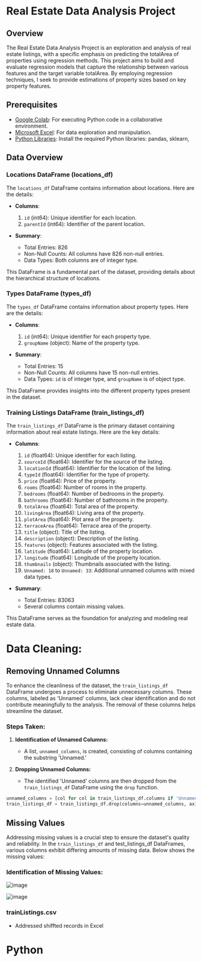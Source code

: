 # **Real Estate Data Analysis Project**

## Overview   

The Real Estate Data Analysis Project is an exploration and analysis of real estate listings, with a specific emphasis on predicting the totalArea of properties using regression methods. This project aims to build and evaluate regression models that capture the relationship between various features and the target variable totalArea. By employing regression techniques, I seek to provide estimations of property sizes based on key property features.

## Prerequisites
- [Google Colab](https://colab.research.google.com/): For executing Python code in a collaborative environment.
- [Microsoft Excel](https://www.microsoft.com/en-us/microsoft-365/excel): For data exploration and manipulation.
- [Python Libraries](#python-libraries): Install the required Python libraries: pandas, sklearn, 

## Data Overview

### Locations DataFrame (locations_df)

The `locations_df` DataFrame contains information about locations. Here are the details:

- **Columns**:
  1. `id` (int64): Unique identifier for each location.
  2. `parentId` (int64): Identifier of the parent location.

- **Summary**:
  - Total Entries: 826
  - Non-Null Counts: All columns have 826 non-null entries.
  - Data Types: Both columns are of integer type.

This DataFrame is a fundamental part of the dataset, providing details about the hierarchical structure of locations.


### Types DataFrame (types_df)

The `types_df` DataFrame contains information about property types. Here are the details:

- **Columns**:
  1. `id` (int64): Unique identifier for each property type.
  2. `groupName` (object): Name of the property type.

- **Summary**:
  - Total Entries: 15
  - Non-Null Counts: All columns have 15 non-null entries.
  - Data Types: `id` is of integer type, and `groupName` is of object type.

This DataFrame provides insights into the different property types present in the dataset.


### Training Listings DataFrame (train_listings_df)

The `train_listings_df` DataFrame is the primary dataset containing information about real estate listings. Here are the key details:

- **Columns**:
  1. `id` (float64): Unique identifier for each listing.
  2. `sourceId` (float64): Identifier for the source of the listing.
  3. `locationId` (float64): Identifier for the location of the listing.
  4. `typeId` (float64): Identifier for the type of property.
  5. `price` (float64): Price of the property.
  6. `rooms` (float64): Number of rooms in the property.
  7. `bedrooms` (float64): Number of bedrooms in the property.
  8. `bathrooms` (float64): Number of bathrooms in the property.
  9. `totalArea` (float64): Total area of the property.
  10. `livingArea` (float64): Living area of the property.
  11. `plotArea` (float64): Plot area of the property.
  12. `terraceArea` (float64): Terrace area of the property.
  13. `title` (object): Title of the listing.
  14. `description` (object): Description of the listing.
  15. `features` (object): Features associated with the listing.
  16. `latitude` (float64): Latitude of the property location.
  17. `longitude` (float64): Longitude of the property location.
  18. `thumbnails` (object): Thumbnails associated with the listing.
  19. `Unnamed: 18` to `Unnamed: 33`: Additional unnamed columns with mixed data types.

- **Summary**:
  - Total Entries: 83063
  - Several columns contain missing values.

This DataFrame serves as the foundation for analyzing and modeling real estate data.



# Data Cleaning:

## Removing Unnamed Columns

To enhance the cleanliness of the dataset, the `train_listings_df` DataFrame undergoes a process to eliminate unnecessary columns. These columns, labeled as 'Unnamed' columns, lack clear identification and do not contribute meaningfully to the analysis. The removal of these columns helps streamline the dataset.

### Steps Taken:

1. **Identification of Unnamed Columns:**
   - A list, `unnamed_columns`, is created, consisting of columns containing the substring 'Unnamed.'

2. **Dropping Unnamed Columns:**
   - The identified 'Unnamed' columns are then dropped from the `train_listings_df` DataFrame using the `drop` function.

```python
unnamed_columns = [col for col in train_listings_df.columns if 'Unnamed' in col]
train_listings_df = train_listings_df.drop(columns=unnamed_columns, axis=1)

```


## Missing Values

Addressing missing values is a crucial step to ensure the dataset's quality and reliability. In the `train_listings_df` and test_listings_df DataFrames, various columns exhibit differing amounts of missing data. Below shows the missing values:

### Identification of Missing Values:

![image](https://github.com/atefeharani/Capstone/assets/67924193/3ec352b0-e14b-4856-87e2-e198020691a7)


![image](https://github.com/atefeharani/Capstone/assets/67924193/17aec03c-908b-407d-a8f7-64348a18753c)




### trainListings.csv    
- Addressed shiffted records in Excel

# Python 
